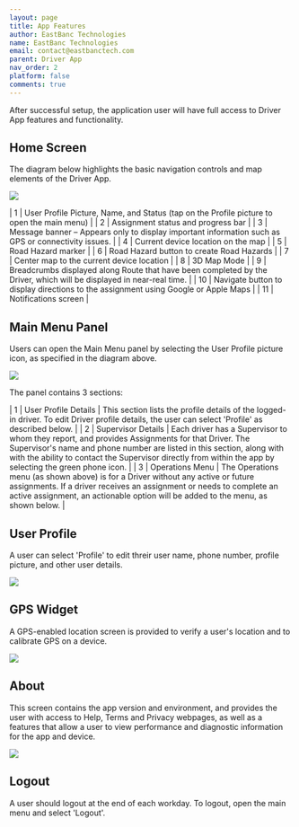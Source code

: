 ```yaml
---
layout: page
title: App Features
author: EastBanc Technologies
name: EastBanc Technologies
email: contact@eastbanctech.com
parent: Driver App
nav_order: 2
platform: false
comments: true
---
```


After successful setup, the application user will have full access to Driver App features and functionality.

<section id="Home-Screen" markdown="1">

## Home Screen

The diagram below highlights the basic navigation controls and map elements of the Driver App.

<img src="images/driver/da-login-and-navigation/da-home-screen.png" class="ios width-md" data-lightbox="1" />

| 1 | User Profile Picture, Name, and Status (tap on the Profile picture to open the main menu) |
| 2 | Assignment status and progress bar |
| 3 | Message banner – Appears only to display important information such as GPS or connectivity issues. |
| 4 | Current device location on the map |
| 5 | Road Hazard marker |
| 6 | Road Hazard button to create Road Hazards |
| 7 | Center map to the current device location |
| 8 | 3D Map Mode |
| 9 | Breadcrumbs displayed along Route that have been completed by the Driver, which will be displayed in near-real time. |
| 10 | Navigate button to display directions to the assignment using Google or Apple Maps |
| 11 | Notifications screen |


<section id="Main-Menu-Panel" markdown="1">

## Main Menu Panel

Users can open the Main Menu panel by selecting the User Profile picture icon, as specified in the diagram above. 

<img src="images/driver/da-login-and-navigation/da-menu.png" class="ios width-sm" data-lightbox="2" />

The panel contains 3 sections:

| 1 | User Profile Details | This section lists the profile details of the logged-in driver. To edit Driver profile details, the user can select 'Profile' as described below. |
| 2 | Supervisor Details | Each driver has a Supervisor to whom they report, and provides Assignments for that Driver. The Supervisor's name and phone number are listed in this section, along with with the ability to contact the Supervisor directly from within the app by selecting the green phone icon. |
| 3 | Operations Menu | The Operations menu (as shown above) is for a Driver without any active or future assignments. If a driver receives an assignment or needs to complete an active assignment, an actionable option will be added to the menu, as shown below. |

</section>


<section id="User-Profile" markdown="1">

## User Profile

A user can select 'Profile' to edit threir user name, phone number, profile picture, and other user details.

<img src="images/driver/da-login-and-navigation/da-user-profile.png" class="ios width-sm" data-lightbox="3" />

</section>

<section id="GPS Widget" markdown="1">

## GPS Widget

A GPS-enabled location screen is provided to verify a user's location and to calibrate GPS on a device.

<img src="images/driver/da-login-and-navigation/da-gps-widget.png" class="ios width-sm" data-lightbox="4" />

</section>

<section id="About" markdown="1">

## About

This screen contains the app version and environment, and provides the user with access to Help, Terms and Privacy webpages, as well as a features that allow a user to view performance and diagnostic information for the app and device.

<img src="images/driver/da-login-and-navigation/da-about.png" class="ios width-sm" data-lightbox="7" />

</section>

<section id="Logout" markdown="1">

## Logout

A user should logout at the end of each workday. To logout, open the main menu and select 'Logout'. 

</section>

</section>
